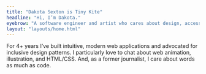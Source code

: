 ```yaml
---
title: "Dakota Sexton is Tiny Kite"
headline: "Hi, I’m Dakota."
eyebrow: "A software engineer and artist who cares about design, accessibility, and storytelling."
layout: "layouts/home.html"
---
```


For 4+ years I’ve built intuitive, modern web applications and advocated for inclusive design patterns. I particularly love to chat about web animation, illustration, and HTML/CSS. And, as a former journalist, I care about words as much as code.
